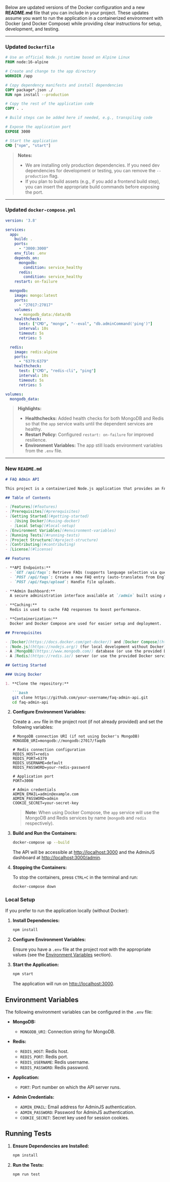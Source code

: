 Below are updated versions of the Docker configuration and a new **README.md** file that you can include in your project. These updates assume you want to run the application in a containerized environment with Docker (and Docker Compose) while providing clear instructions for setup, development, and testing.

---

### Updated `Dockerfile`

```dockerfile
# Use an official Node.js runtime based on Alpine Linux
FROM node:16-alpine

# Create and change to the app directory
WORKDIR /app

# Copy dependency manifests and install dependencies
COPY package*.json ./
RUN npm install --production

# Copy the rest of the application code
COPY . .

# Build steps can be added here if needed, e.g., transpiling code

# Expose the application port
EXPOSE 3000

# Start the application
CMD ["npm", "start"]
```

> **Notes:**
>
> - We are installing only production dependencies. If you need dev dependencies for development or testing, you can remove the `--production` flag.
> - If you plan to build assets (e.g., if you add a frontend build step), you can insert the appropriate build commands before exposing the port.

---

### Updated `docker-compose.yml`

```yaml
version: '3.8'

services:
  app:
    build: .
    ports:
      - "3000:3000"
    env_file: .env
    depends_on:
      mongodb:
        condition: service_healthy
      redis:
        condition: service_healthy
    restart: on-failure

  mongodb:
    image: mongo:latest
    ports:
      - "27017:27017"
    volumes:
      - mongodb_data:/data/db
    healthcheck:
      test: ["CMD", "mongo", "--eval", "db.adminCommand('ping')"]
      interval: 10s
      timeout: 5s
      retries: 5

  redis:
    image: redis:alpine
    ports:
      - "6379:6379"
    healthcheck:
      test: ["CMD", "redis-cli", "ping"]
      interval: 10s
      timeout: 5s
      retries: 5

volumes:
  mongodb_data:
```

> **Highlights:**
>
> - **Healthchecks:** Added health checks for both MongoDB and Redis so that the `app` service waits until the dependent services are healthy.
> - **Restart Policy:** Configured `restart: on-failure` for improved resilience.
> - **Environment Variables:** The app still loads environment variables from the `.env` file.

---

### New `README.md`

```markdown
# FAQ Admin API

This project is a containerized Node.js application that provides an FAQ API with multilingual support and an administration dashboard powered by [AdminJS](https://adminjs.co/). The application uses MongoDB as the primary database and Redis for caching, and it also provides file upload functionality via [Formidable](https://github.com/node-formidable/formidable).

## Table of Contents

- [Features](#features)
- [Prerequisites](#prerequisites)
- [Getting Started](#getting-started)
  - [Using Docker](#using-docker)
  - [Local Setup](#local-setup)
- [Environment Variables](#environment-variables)
- [Running Tests](#running-tests)
- [Project Structure](#project-structure)
- [Contributing](#contributing)
- [License](#license)

## Features

- **API Endpoints:**  
  - `GET /api/faqs`: Retrieve FAQs (supports language selection via query parameter `?lang=hi` for Hindi, `?lang=bn` for Bengali, default is English).
  - `POST /api/faqs`: Create a new FAQ entry (auto-translates from English to other supported languages).
  - `POST /api/faqs/upload`: Handle file uploads.

- **Admin Dashboard:**  
  A secure administration interface available at `/admin` built using AdminJS.

- **Caching:**  
  Redis is used to cache FAQ responses to boost performance.

- **Containerization:**  
  Docker and Docker Compose are used for easier setup and deployment.

## Prerequisites

- [Docker](https://docs.docker.com/get-docker/) and [Docker Compose](https://docs.docker.com/compose/install/) (for containerized setup)
- [Node.js](https://nodejs.org/) (for local development without Docker)
- A [MongoDB](https://www.mongodb.com/) database (or use the provided Docker service)
- A [Redis](https://redis.io/) server (or use the provided Docker service)

## Getting Started

### Using Docker

1. **Clone the repository:**

   ```bash
   git clone https://github.com/your-username/faq-admin-api.git
   cd faq-admin-api
   ```

2. **Configure Environment Variables:**

   Create a `.env` file in the project root (if not already provided) and set the following variables:

   ```env
   # MongoDB connection URI (if not using Docker's MongoDB)
   MONGODB_URI=mongodb://mongodb:27017/faqdb

   # Redis connection configuration
   REDIS_HOST=redis
   REDIS_PORT=6379
   REDIS_USERNAME=default
   REDIS_PASSWORD=your-redis-password

   # Application port
   PORT=3000

   # Admin credentials
   ADMIN_EMAIL=admin@example.com
   ADMIN_PASSWORD=admin
   COOKIE_SECRET=your-secret-key
   ```

   > **Note:** When using Docker Compose, the `app` service will use the MongoDB and Redis services by name (`mongodb` and `redis` respectively).

3. **Build and Run the Containers:**

   ```bash
   docker-compose up --build
   ```

   The API will be accessible at [http://localhost:3000](http://localhost:3000) and the AdminJS dashboard at [http://localhost:3000/admin](http://localhost:3000/admin).

4. **Stopping the Containers:**

   To stop the containers, press `CTRL+C` in the terminal and run:

   ```bash
   docker-compose down
   ```

### Local Setup

If you prefer to run the application locally (without Docker):

1. **Install Dependencies:**

   ```bash
   npm install
   ```

2. **Configure Environment Variables:**

   Ensure you have a `.env` file at the project root with the appropriate values (see the [Environment Variables](#environment-variables) section).

3. **Start the Application:**

   ```bash
   npm start
   ```

   The application will run on [http://localhost:3000](http://localhost:3000).

## Environment Variables

The following environment variables can be configured in the `.env` file:

- **MongoDB:**
  - `MONGODB_URI`: Connection string for MongoDB.
  
- **Redis:**
  - `REDIS_HOST`: Redis host.
  - `REDIS_PORT`: Redis port.
  - `REDIS_USERNAME`: Redis username.
  - `REDIS_PASSWORD`: Redis password.
  
- **Application:**
  - `PORT`: Port number on which the API server runs.
  
- **Admin Credentials:**
  - `ADMIN_EMAIL`: Email address for AdminJS authentication.
  - `ADMIN_PASSWORD`: Password for AdminJS authentication.
  - `COOKIE_SECRET`: Secret key used for session cookies.

## Running Tests

1. **Ensure Dependencies are Installed:**

   ```bash
   npm install
   ```

2. **Run the Tests:**

   ```bash
   npm run test
   ```

